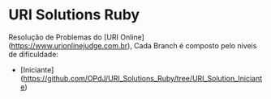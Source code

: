 # URI Solutions Ruby
Resolução de Problemas do [URI Online] (https://www.urionlinejudge.com.br), Cada Branch é composto pelo niveis de
dificuldade:

* [Iniciante] (https://github.com/OPdJ/URI_Solutions_Ruby/tree/URI_Solution_Iniciante)